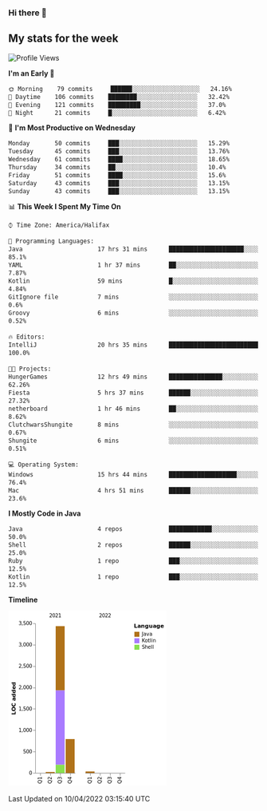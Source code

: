 ### Hi there 👋

## My stats for the week
<!--START_SECTION:waka-->
![Profile Views](http://img.shields.io/badge/Profile%20Views-0-blue)

**I'm an Early 🐤** 

```text
🌞 Morning    79 commits     ██████░░░░░░░░░░░░░░░░░░░   24.16% 
🌆 Daytime    106 commits    ████████░░░░░░░░░░░░░░░░░   32.42% 
🌃 Evening    121 commits    █████████░░░░░░░░░░░░░░░░   37.0% 
🌙 Night      21 commits     █░░░░░░░░░░░░░░░░░░░░░░░░   6.42%

```
📅 **I'm Most Productive on Wednesday** 

```text
Monday       50 commits     ███░░░░░░░░░░░░░░░░░░░░░░   15.29% 
Tuesday      45 commits     ███░░░░░░░░░░░░░░░░░░░░░░   13.76% 
Wednesday    61 commits     ████░░░░░░░░░░░░░░░░░░░░░   18.65% 
Thursday     34 commits     ██░░░░░░░░░░░░░░░░░░░░░░░   10.4% 
Friday       51 commits     ████░░░░░░░░░░░░░░░░░░░░░   15.6% 
Saturday     43 commits     ███░░░░░░░░░░░░░░░░░░░░░░   13.15% 
Sunday       43 commits     ███░░░░░░░░░░░░░░░░░░░░░░   13.15%

```


📊 **This Week I Spent My Time On** 

```text
⌚︎ Time Zone: America/Halifax

💬 Programming Languages: 
Java                     17 hrs 31 mins      █████████████████████░░░░   85.1% 
YAML                     1 hr 37 mins        ██░░░░░░░░░░░░░░░░░░░░░░░   7.87% 
Kotlin                   59 mins             █░░░░░░░░░░░░░░░░░░░░░░░░   4.84% 
GitIgnore file           7 mins              ░░░░░░░░░░░░░░░░░░░░░░░░░   0.6% 
Groovy                   6 mins              ░░░░░░░░░░░░░░░░░░░░░░░░░   0.52%

🔥 Editors: 
IntelliJ                 20 hrs 35 mins      █████████████████████████   100.0%

🐱‍💻 Projects: 
HungerGames              12 hrs 49 mins      ███████████████░░░░░░░░░░   62.26% 
Fiesta                   5 hrs 37 mins       ██████░░░░░░░░░░░░░░░░░░░   27.32% 
netherboard              1 hr 46 mins        ██░░░░░░░░░░░░░░░░░░░░░░░   8.62% 
ClutchwarsShungite       8 mins              ░░░░░░░░░░░░░░░░░░░░░░░░░   0.67% 
Shungite                 6 mins              ░░░░░░░░░░░░░░░░░░░░░░░░░   0.51%

💻 Operating System: 
Windows                  15 hrs 44 mins      ███████████████████░░░░░░   76.4% 
Mac                      4 hrs 51 mins       ██████░░░░░░░░░░░░░░░░░░░   23.6%

```

**I Mostly Code in Java** 

```text
Java                     4 repos             ████████████░░░░░░░░░░░░░   50.0% 
Shell                    2 repos             ██████░░░░░░░░░░░░░░░░░░░   25.0% 
Ruby                     1 repo              ███░░░░░░░░░░░░░░░░░░░░░░   12.5% 
Kotlin                   1 repo              ███░░░░░░░░░░░░░░░░░░░░░░   12.5%

```


**Timeline**

![Chart not found](https://raw.githubusercontent.com/lyndseyy/lyndseyy/main/charts/bar_graph.png) 


 Last Updated on 10/04/2022 03:15:40 UTC
<!--END_SECTION:waka-->